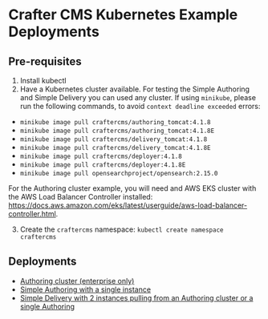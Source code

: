# Crafter CMS Kubernetes Example Deployments

## Pre-requisites

1. Install kubectl
2. Have a Kubernetes cluster available. For testing the Simple Authoring and Simple Delivery you can used any cluster. If using `minikube`, please run the following commands, to avoid `context deadline exceeded` errors:

- `minikube image pull craftercms/authoring_tomcat:4.1.8`
- `minikube image pull craftercms/authoring_tomcat:4.1.8E`
- `minikube image pull craftercms/delivery_tomcat:4.1.8`
- `minikube image pull craftercms/delivery_tomcat:4.1.8E`
- `minikube image pull craftercms/deployer:4.1.8`
- `minikube image pull craftercms/deployer:4.1.8E`
- `minikube image pull opensearchproject/opensearch:2.15.0`

For the Authoring cluster example, you will need and AWS EKS cluster with the AWS Load Balancer Controller installed: https://docs.aws.amazon.com/eks/latest/userguide/aws-load-balancer-controller.html.

3. Create the `craftercms` namespace: `kubectl create namespace craftercms`

## Deployments

- [Authoring cluster (enterprise only)](authoring/cluster)
- [Simple Authoring with a single instance](authoring/simple)
- [Simple Delivery with 2 instances pulling from an Authoring cluster or a single Authoring](delivery/simple)